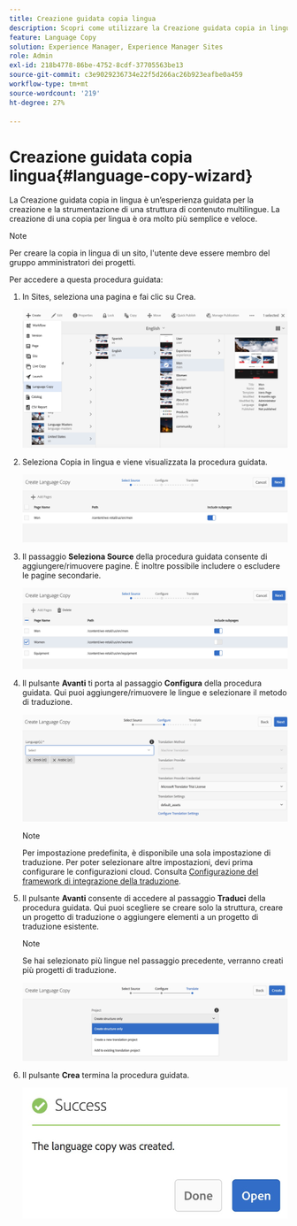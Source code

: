 ```yaml
---
title: Creazione guidata copia lingua
description: Scopri come utilizzare la Creazione guidata copia in lingua in Adobe Experience Manager.
feature: Language Copy
solution: Experience Manager, Experience Manager Sites
role: Admin
exl-id: 218b4778-86be-4752-8cdf-37705563be13
source-git-commit: c3e9029236734e22f5d266ac26b923eafbe0a459
workflow-type: tm+mt
source-wordcount: '219'
ht-degree: 27%

---
```


# Creazione guidata copia lingua{#language-copy-wizard}

La Creazione guidata copia in lingua è un’esperienza guidata per la creazione e la strumentazione di una struttura di contenuto multilingue. La creazione di una copia per lingua è ora molto più semplice e veloce.

>[!NOTE]
>
>Per creare la copia in lingua di un sito, l&#39;utente deve essere membro del gruppo amministratori dei progetti.

Per accedere a questa procedura guidata:

1. In Sites, seleziona una pagina e fai clic su Crea.

   ![chlimage_1-9](assets/chlimage_1-9.jpeg)

1. Seleziona Copia in lingua e viene visualizzata la procedura guidata.

   ![chlimage_1-10](assets/chlimage_1-10.jpeg)

1. Il passaggio **Seleziona Source** della procedura guidata consente di aggiungere/rimuovere pagine. È inoltre possibile includere o escludere le pagine secondarie.

   ![chlimage_1-11](assets/chlimage_1-11.jpeg)

1. Il pulsante **Avanti** ti porta al passaggio **Configura** della procedura guidata. Qui puoi aggiungere/rimuovere le lingue e selezionare il metodo di traduzione.

   ![chlimage_1-12](assets/chlimage_1-12.jpeg)

   >[!NOTE]
   >
   >Per impostazione predefinita, è disponibile una sola impostazione di traduzione. Per poter selezionare altre impostazioni, devi prima configurare le configurazioni cloud. Consulta [Configurazione del framework di integrazione della traduzione](/help/sites-administering/tc-tic.md).

1. Il pulsante **Avanti** consente di accedere al passaggio **Traduci** della procedura guidata. Qui puoi scegliere se creare solo la struttura, creare un progetto di traduzione o aggiungere elementi a un progetto di traduzione esistente.

   >[!NOTE]
   >
   >Se hai selezionato più lingue nel passaggio precedente, verranno creati più progetti di traduzione.

   ![chlimage_1-13](assets/chlimage_1-13.jpeg)

1. Il pulsante **Crea** termina la procedura guidata.

   ![chlimage_1-14](assets/chlimage_1-14.jpeg)
